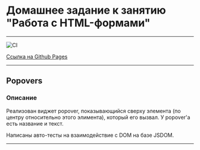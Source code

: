 # Домашнее задание к занятию "Работа с HTML-формами"

---

![CI](https://github.com//NadinDesyatova/ahj_forms/actions/workflows/web.yml/badge.svg)

[Ссылка на Github Pages](https://nadindesyatova.github.io/ahj_forms/)

---

## Popovers

### Описание

Реализован виджет popover, показывающийся сверху элемента (по центру относительно этого элимента), который его вызвал. 
У popover'а есть название и текст. 

Написаны авто-тесты на взаимодействие с DOM на базе JSDOM.

---